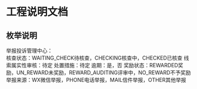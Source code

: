 # 工程说明文档
## 枚举说明
举报投诉管理中心：  
核查状态：WAITING_CHECK待核查，CHECKING核查中，CHECKED已核查
线索属实性审核：待定
处置措施：待定
逾期：是，否
奖励状态：REWARDED奖励，UN_REWARD未奖励，REWARD_AUDITING评审中，NO_REWARD不予奖励
举报来源：WX微信举报，PHONE电话举报，MAIL信件举报，OTHER其他举报
